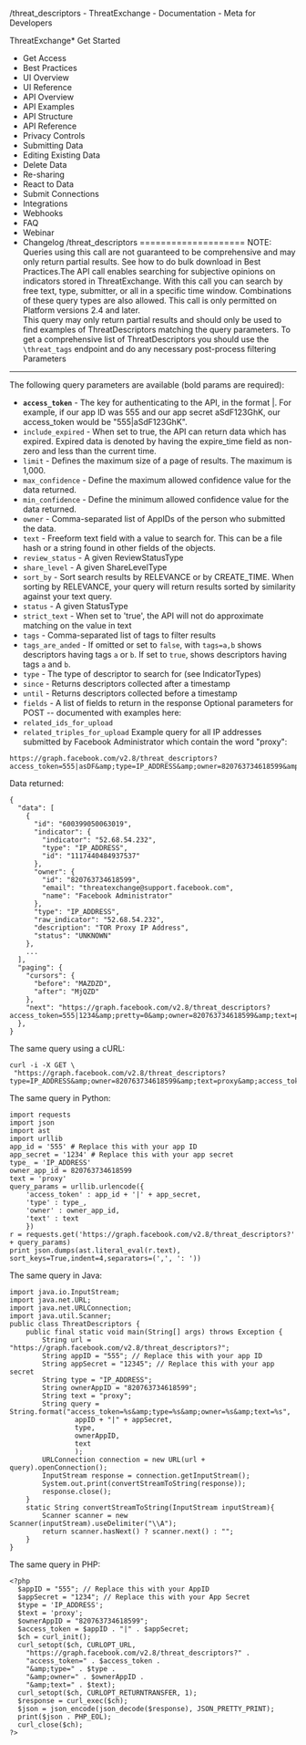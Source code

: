 /threat\_descriptors - ThreatExchange - Documentation - Meta for Developers

ThreatExchange* Get Started
* Get Access
* Best Practices
* UI Overview
* UI Reference
* API Overview
* API Examples
* API Structure
* API Reference
* Privacy Controls
* Submitting Data
* Editing Existing Data
* Delete Data
* Re-sharing
* React to Data
* Submit Connections
* Integrations
* Webhooks
* FAQ
* Webinar
* Changelog
/threat\_descriptors
====================
NOTE: Queries using this call are not guaranteed to be comprehensive and may only return partial results. See how to do bulk download in Best Practices.The API call enables searching for subjective opinions on indicators stored in ThreatExchange. With this call you can search by free text, type, submitter, or all in a specific time window. Combinations of these query types are also allowed. This call is only permitted on Platform versions 2.4 and later.  
This query may only return partial results and should only be used to find examples of ThreatDescriptors matching the query parameters. To get a comprehensive list of ThreatDescriptors you should use the `\threat_tags` endpoint and do any necessary post-process filtering 
Parameters
----------
The following query parameters are available (bold params are required):
* **`access_token`** - The key for authenticating to the API, in the format <your-app-id>|<your-app-secret>. For example, if our app ID was 555 and our app secret aSdF123GhK, our access\_token would be "555|aSdF123GhK".
* `include_expired` - When set to true, the API can return data which has expired. Expired data is denoted by having the expire\_time field as non-zero and less than the current time.
* `limit` - Defines the maximum size of a page of results. The maximum is 1,000.
* `max_confidence` - Define the maximum allowed confidence value for the data returned.
* `min_confidence` - Define the minimum allowed confidence value for the data returned.
* `owner` - Comma-separated list of AppIDs of the person who submitted the data.
* `text` - Freeform text field with a value to search for. This can be a file hash or a string found in other fields of the objects.
* `review_status` - A given ReviewStatusType
* `share_level` - A given ShareLevelType
* `sort_by` - Sort search results by RELEVANCE or by CREATE\_TIME. When sorting by RELEVANCE, your query will return results sorted by similarity against your text query.
* `status` - A given StatusType
* `strict_text` - When set to 'true', the API will not do approximate matching on the value in text
* `tags` - Comma-separated list of tags to filter results
* `tags_are_anded` - If omitted or set to `false`, with `tags=a,b` shows descriptors having tags `a` or `b`. If set to `true`, shows descriptors having tags `a` and `b`.
* `type` - The type of descriptor to search for (see IndicatorTypes)
* `since` - Returns descriptors collected after a timestamp
* `until` - Returns descriptors collected before a timestamp
* `fields` - A list of fields to return in the response
Optional parameters for POST -- documented with examples here:
* `related_ids_for_upload`
* `related_triples_for_upload`
Example query for all IP addresses submitted by Facebook Administrator which contain the word "proxy":

```
https://graph.facebook.com/v2.8/threat_descriptors?access_token=555|asDF&amp;type=IP_ADDRESS&amp;owner=820763734618599&amp;text=proxy
```
Data returned:

```
{
  "data": [
    {
      "id": "600399050063019",
      "indicator": {
        "indicator": "52.68.54.232",
        "type": "IP_ADDRESS",
        "id": "1117440484937537"
      },
      "owner": {
        "id": "820763734618599",
        "email": "threatexchange@support.facebook.com",
        "name": "Facebook Administrator"
      },
      "type": "IP_ADDRESS",
      "raw_indicator": "52.68.54.232",
      "description": "TOR Proxy IP Address",
      "status": "UNKNOWN"
    },
    ...
  ],
  "paging": {
    "cursors": {
      "before": "MAZDZD",
      "after": "MjQZD"
    },
    "next": "https://graph.facebook.com/v2.8/threat_descriptors?access_token=555|1234&amp;pretty=0&amp;owner=820763734618599&amp;text=proxy&amp;type=IP_ADDRESS&amp;limit=25&amp;after=MjQZD"
  },
}
```
The same query using a cURL:

```
curl -i -X GET \
 "https://graph.facebook.com/v2.8/threat_descriptors?type=IP_ADDRESS&amp;owner=820763734618599&amp;text=proxy&amp;access_token=555%7C1234"
```
The same query in Python:

```
import requests
import json
import ast
import urllib
app_id = '555' # Replace this with your app ID
app_secret = '1234' # Replace this with your app secret
type_ = 'IP_ADDRESS'
owner_app_id = 820763734618599
text = 'proxy'
query_params = urllib.urlencode({
    'access_token' : app_id + '|' + app_secret,
    'type' : type_,
    'owner' : owner_app_id,
    'text' : text
    })
r = requests.get('https://graph.facebook.com/v2.8/threat_descriptors?' + query_params)
print json.dumps(ast.literal_eval(r.text), sort_keys=True,indent=4,separators=(',', ': '))
```
The same query in Java:

```
import java.io.InputStream;
import java.net.URL;
import java.net.URLConnection;
import java.util.Scanner;
public class ThreatDescriptors {
    public final static void main(String[] args) throws Exception {
        String url = "https://graph.facebook.com/v2.8/threat_descriptors?";
        String appID = "555"; // Replace this with your app ID
        String appSecret = "12345"; // Replace this with your app secret
        String type = "IP_ADDRESS";
        String ownerAppID = "820763734618599";
        String text = "proxy";
        String query = String.format("access_token=%s&amp;type=%s&amp;owner=%s&amp;text=%s",
                appID + "|" + appSecret,
                type,
                ownerAppID,
                text
                );
        URLConnection connection = new URL(url + query).openConnection();
        InputStream response = connection.getInputStream();
        System.out.print(convertStreamToString(response));
        response.close();
    }
    static String convertStreamToString(InputStream inputStream){
        Scanner scanner = new Scanner(inputStream).useDelimiter("\\A");
        return scanner.hasNext() ? scanner.next() : "";
    }
}
```
The same query in PHP:

```
<?php
  $appID = "555"; // Replace this with your AppID
  $appSecret = "1234"; // Replace this with your App Secret
  $type = 'IP_ADDRESS';
  $text = 'proxy';
  $ownerAppID = "820763734618599";
  $access_token = $appID . "|" . $appSecret;
  $ch = curl_init();
  curl_setopt($ch, CURLOPT_URL,
    "https://graph.facebook.com/v2.8/threat_descriptors?" .
    "access_token=" . $access_token .
    "&amp;type=" . $type .
    "&amp;owner=" . $ownerAppID .
    "&amp;text=" . $text);
  curl_setopt($ch, CURLOPT_RETURNTRANSFER, 1);
  $response = curl_exec($ch);
  $json = json_encode(json_decode($response), JSON_PRETTY_PRINT);
  print($json . PHP_EOL);
  curl_close($ch);
?>
```